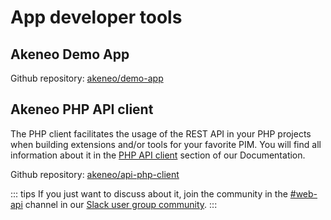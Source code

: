 # App developer tools

## Akeneo Demo App

Github repository: [akeneo/demo-app](https://github.com/akeneo/demo-app)
  
<!-- TODO -->

## Akeneo PHP API client

The PHP client facilitates the usage of the REST API in your PHP projects when building extensions and/or tools for your favorite PIM.
You will find all information about it in the [PHP API client](/php-client/introduction.html) section of our Documentation. 

Github repository: [akeneo/api-php-client](https://github.com/akeneo/api-php-client)

::: tips
If you just want to discuss about it, join the community in the [#web-api](https://akeneopim-ug.slack.com/messages/web-api/) channel in our [Slack user group community](https://akeneopim-ug.slack.com/).
:::

